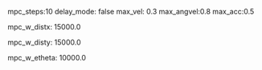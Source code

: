 mpc_steps:10
delay_mode: false
max_vel: 0.3
max_angvel:0.8
max_acc:0.5

mpc_w_distx: 15000.0

mpc_w_disty: 15000.0

mpc_w_etheta: 10000.0
